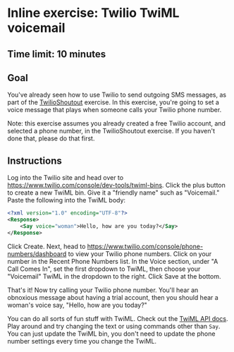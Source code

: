 # Inline exercise: Twilio TwiML voicemail
## Time limit: 10 minutes

## Goal

You've already seen how to use Twilio to send outgoing SMS messages, as part of
the [TwilioShoutout](https://github.com/horizons-school-of-technology/week02/tree/master/day4/1_twilio)
exercise. In this exercise, you're going to set a voice message that plays when
someone calls your Twilio phone number.

Note: this exercise assumes you already created a free Twilio account, and
selected a phone number, in the TwilioShoutout exercise. If you haven't done
that, please do that first.

## Instructions

Log into the Twilio site and head over to
https://www.twilio.com/console/dev-tools/twiml-bins. Click the plus button to
create a new TwiML bin. Give it a "friendly name" such as "Voicemail." Paste the
following into the TwiML body:

```xml
<?xml version="1.0" encoding="UTF-8"?>
<Response>
    <Say voice="woman">Hello, how are you today?</Say>
</Response>
```  

Click Create. Next, head to
https://www.twilio.com/console/phone-numbers/dashboard to view your Twilio phone
numbers. Click on your number in the Recent Phone Numbers list. In the Voice
section, under "A Call Comes In", set the first dropdown to TwiML, then choose
your "Voicemail" TwiML in the dropdown to the right. Click Save at the bottom.

That's it! Now try calling your Twilio phone number. You'll hear an obnoxious
message about having a trial account, then you should hear a woman's voice say,
"Hello, how are you today?"

You can do all sorts of fun stuff with TwiML. Check out the [TwiML API
docs](https://www.twilio.com/docs/api/twiml). Play around and try changing the
text or using commands other than `Say`. You can just update the TwiML bin, you
don't need to update the phone number settings every time you change the TwiML.
